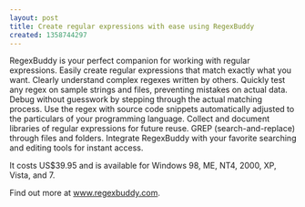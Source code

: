 ```yaml
---
layout: post
title: Create regular expressions with ease using RegexBuddy
created: 1358744297
---
```

RegexBuddy is your perfect companion for working with regular expressions. Easily create regular expressions that match exactly what you want. Clearly understand complex regexes written by others. Quickly test any regex on sample strings and files, preventing mistakes on actual data. Debug without guesswork by stepping through the actual matching process. Use the regex with source code snippets automatically adjusted to the particulars of your programming language. Collect and document libraries of regular expressions for future reuse. GREP (search-and-replace) through files and folders. Integrate RegexBuddy with your favorite searching and editing tools for instant access.

It costs US$39.95 and is available for Windows 98, ME, NT4, 2000, XP, Vista, and 7.

Find out more at <a href="http://www.regexbuddy.com/">www.regexbuddy.com</a>.
